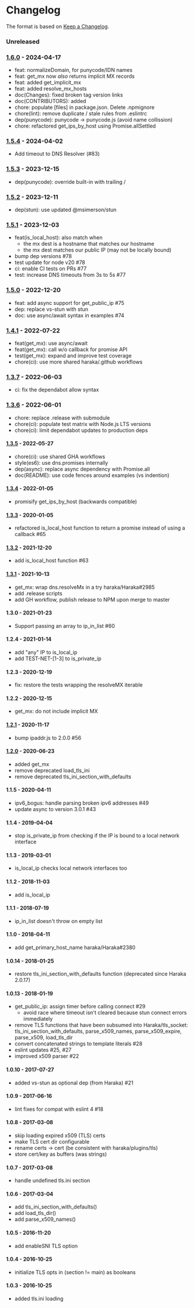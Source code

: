 # Changelog

The format is based on [Keep a Changelog](https://keepachangelog.com/).

### Unreleased

### [1.6.0] - 2024-04-17

- feat: normalizeDomain, for punycode/IDN names
- feat: get_mx now _also_ returns implicit MX records
- feat: added get_implicit_mx
- feat: added resolve_mx_hosts
- doc(Changes): fixed broken tag version links
- doc(CONTRIBUTORS): added
- chore: populate [files] in package.json. Delete .npmignore
- chore(lint): remove duplicate / stale rules from .eslintrc
- dep(punycode): punycode -> punycode.js (avoid name collission)
- chore: refactored get_ips_by_host using Promise.allSettled

### [1.5.4] - 2024-04-02

- Add timeout to DNS Resolver (#83)

### [1.5.3] - 2023-12-15

- dep(punycode): override built-in with trailing /

### [1.5.2] - 2023-12-11

- dep(stun): use updated @msimerson/stun

### [1.5.1] - 2023-12-03

- feat(is_local_host): also match when
  - the mx dest is a hostname that matches our hostname
  - the mx dest matches our public IP (may not be locally bound)
- bump dep versions #78
- test update for node v20 #78
- ci: enable CI tests on PRs #77
- test: increase DNS timeouts from 3s to 5s #77

### [1.5.0] - 2022-12-20

- feat: add async support for get_public_ip #75
- dep: replace vs-stun with stun
- doc: use async/await syntax in examples #74

### [1.4.1] - 2022-07-22

- feat(get_mx): use async/await
- feat(get_mx): call w/o callback for promise API
- test(get_mx): expand and improve test coverage
- chore(ci): use more shared haraka/.github workflows

### [1.3.7] - 2022-06-03

- ci: fix the dependabot allow syntax

### [1.3.6] - 2022-06-01

- chore: replace .release with submodule
- chore(ci): populate test matrix with Node.js LTS versions
- chore(ci): limit dependabot updates to production deps

#### [1.3.5] - 2022-05-27

- chore(ci): use shared GHA workflows
- style(es6): use dns.promises internally
- dep(async): replace async dependency with Promise.all
- doc(README): use code fences around examples (vs indention)

#### [1.3.4] - 2022-01-05

- promisify get_ips_by_host (backwards compatible)

#### [1.3.3] - 2020-01-05

- refactored is_local_host function to return a promise instead of using a callback #65

#### [1.3.2] - 2021-12-20

- add is_local_host function #63

#### [1.3.1] - 2021-10-13

- get_mx: wrap dns.resolveMx in a try haraka/Haraka#2985
- add .release scripts
- add GH workflow, publish release to NPM upon merge to master

#### 1.3.0 - 2021-01-23

- Support passing an array to ip_in_list #60

#### 1.2.4 - 2021-01-14

- add "any" IP to is_local_ip
- add TEST-NET-[1-3] to is_private_ip

#### 1.2.3 - 2020-12-19

- fix: restore the tests wrapping the resolveMX iterable

#### 1.2.2 - 2020-12-15

- get_mx: do not include implicit MX

#### [1.2.1] - 2020-11-17

- bump ipaddr.js to 2.0.0 #56

#### [1.2.0] - 2020-06-23

- added get_mx
- remove deprecated load_tls_ini
- remove deprecated tls_ini_section_with_defaults

#### 1.1.5 - 2020-04-11

- ipv6_bogus: handle parsing broken ipv6 addresses #49
- update async to version 3.0.1 #43

#### 1.1.4 - 2019-04-04

- stop is_private_ip from checking if the IP is bound to a local network interface

#### 1.1.3 - 2019-03-01

- is_local_ip checks local network interfaces too

#### 1.1.2 - 2018-11-03

- add is_local_ip

#### 1.1.1 - 2018-07-19

- ip_in_list doesn't throw on empty list

#### 1.1.0 - 2018-04-11

- add get_primary_host_name haraka/Haraka#2380

#### 1.0.14 - 2018-01-25

- restore tls_ini_section_with_defaults function (deprecated since Haraka 2.0.17)

#### 1.0.13 - 2018-01-19

- get_public_ip: assign timer before calling connect #29
  - avoid race where timeout isn't cleared because stun connect errors immediately
- remove TLS functions that have been subsumed into Haraka/tls_socket: tls_ini_section_with_defaults, parse_x509_names, parse_x509_expire, parse_x509, load_tls_dir
- convert concatenated strings to template literals #28
- eslint updates #25, #27
- improved x509 parser #22

#### 1.0.10 - 2017-07-27

- added vs-stun as optional dep (from Haraka) #21

#### 1.0.9 - 2017-06-16

- lint fixes for compat with eslint 4 #18

#### 1.0.8 - 2017-03-08

- skip loading expired x509 (TLS) certs
- make TLS cert dir configurable
- rename certs -> cert (be consistent with haraka/plugins/tls)
- store cert/key as buffers (was strings)

#### 1.0.7 - 2017-03-08

- handle undefined tls.ini section

#### 1.0.6 - 2017-03-04

- add tls_ini_section_with_defaults()
- add load_tls_dir()
- add parse_x509_names()

#### 1.0.5 - 2016-11-20

- add enableSNI TLS option

#### 1.0.4 - 2016-10-25

- initialize TLS opts in (section != main) as booleans

#### 1.0.3 - 2016-10-25

- added tls.ini loading

[1.2.0]: https://github.com/haraka/haraka-net-utils/releases/tag/1.2.0
[1.2.1]: https://github.com/haraka/haraka-net-utils/releases/tag/1.2.1
[1.3.1]: https://github.com/haraka/haraka-net-utils/releases/tag/1.3.1
[1.3.2]: https://github.com/haraka/haraka-net-utils/releases/tag/1.3.2
[1.3.3]: https://github.com/haraka/haraka-net-utils/releases/tag/1.3.3
[1.3.4]: https://github.com/haraka/haraka-net-utils/releases/tag/1.3.4
[1.3.5]: https://github.com/haraka/haraka-net-utils/releases/tag/1.3.5
[1.3.6]: https://github.com/haraka/haraka-net-utils/releases/tag/1.3.6
[1.3.7]: https://github.com/haraka/haraka-net-utils/releases/tag/v1.3.7
[1.4.0]: https://github.com/haraka/haraka-net-utils/releases/tag/v1.4.0
[1.4.1]: https://github.com/haraka/haraka-net-utils/releases/tag/v1.4.1
[1.5.0]: https://github.com/haraka/haraka-net-utils/releases/tag/v1.5.0
[1.5.1]: https://github.com/haraka/haraka-net-utils/releases/tag/v1.5.1
[1.5.2]: https://github.com/haraka/haraka-net-utils/releases/tag/v1.5.2
[1.5.3]: https://github.com/haraka/haraka-net-utils/releases/tag/v1.5.3
[1.5.4]: https://github.com/haraka/haraka-net-utils/releases/tag/v1.5.4
[1.6.0]: https://github.com/haraka/haraka-net-utils/releases/tag/v1.6.0
